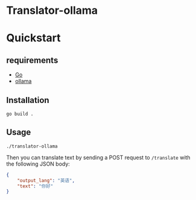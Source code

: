 # Translator-ollama

# Quickstart

## requirements
- [Go](https://go.dev/)
- [ollama](https://ollama.ai/)

## Installation

```shell
go build .
```

## Usage
```shell
./translator-ollama
```

Then you can translate text by sending a POST request to `/translate` with the following JSON body:
```json
{
    "output_lang": "英语",
    "text": "你好"
}
```